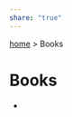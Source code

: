 ```yaml
---
share: "true"
---
```

[ home](/index.md) > Books
# Books
<div><ul class="dataview list-view-ul"><li><span></span></li></ul></div>
